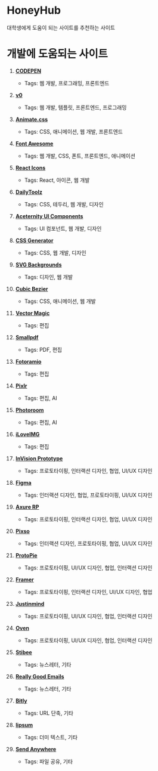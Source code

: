 # HoneyHub
대학생에게 도움이 되는 사이트를 추천하는 사이트

# 개발에 도움되는 사이트

1. **[CODEPEN](https://codepen.io/)**
   - Tags: 웹 개발, 프로그래밍, 프론트엔드

2. **[v0](https://v0.dev/)**
   - Tags: 웹 개발, 템플릿, 프론트엔드, 프로그래밍

3. **[Animate.css](https://animate.style/)**
   - Tags: CSS, 애니메이션, 웹 개발, 프론트엔드

4. **[Font Awesome](https://fontawesome.com/)**
   - Tags: 웹 개발, CSS, 폰트, 프론트엔드, 애니메이션

5. **[React Icons](https://react-icons.github.io/react-icons/)**
   - Tags: React, 아이콘, 웹 개발

6. **[DailyToolz](https://www.dailytoolz.com/)**
   - Tags: CSS, 테두리, 웹 개발, 디자인

7. **[Aceternity UI Components](https://ui.aceternity.com/)**
   - Tags: UI 컴포넌트, 웹 개발, 디자인

8. **[CSS Generator](https://cssgenerator.org/)**
   - Tags: CSS, 웹 개발, 디자인

9. **[SVG Backgrounds](https://www.svgbackgrounds.com/)**
   - Tags: 디자인, 웹 개발

10. **[Cubic Bezier](https://cubic-bezier.com/)**
    - Tags: CSS, 애니메이션, 웹 개발

11. **[Vector Magic](https://vectormagic.com/)**
    - Tags: 편집

12. **[Smallpdf](https://smallpdf.com/kr)**
    - Tags: PDF, 편집

13. **[Fotoramio](https://fotoram.io/)**
    - Tags: 편집

14. **[Pixlr](https://pixlr.com/kr/)**
    - Tags: 편집, AI

15. **[Photoroom](https://www.photoroom.com/ko)**
    - Tags: 편집, AI

16. **[iLoveIMG](https://www.iloveimg.com/ko)**
    - Tags: 편집

17. **[InVision Prototype](https://www.invisionapp.com/product/prototype)**
    - Tags: 프로토타이핑, 인터랙션 디자인, 협업, UI/UX 디자인

18. **[Figma](https://www.figma.com/ko-kr/)**
    - Tags: 인터랙션 디자인, 협업, 프로토타이핑, UI/UX 디자인

19. **[Axure RP](https://www.axure.com/)**
    - Tags: 프로토타이핑, 인터랙션 디자인, 협업, UI/UX 디자인

20. **[Pixso](https://pixso.net/)**
    - Tags: 인터랙션 디자인, 프로토타이핑, 협업, UI/UX 디자인

21. **[ProtoPie](https://www.kr.protopie.io/#header)**
    - Tags: 프로토타이핑, UI/UX 디자인, 협업, 인터랙션 디자인

22. **[Framer](https://www.framer.com/)**
    - Tags: 프로토타이핑, 인터랙션 디자인, UI/UX 디자인, 협업

23. **[Justinmind](https://www.justinmind.com/)**
    - Tags: 프로토타이핑, UI/UX 디자인, 협업, 인터랙션 디자인

24. **[Oven](https://ovenapp.io/)**
    - Tags: 프로토타이핑, UI/UX 디자인, 협업, 인터랙션 디자인

25. **[Stibee](https://gallery.stibee.com/)**
    - Tags: 뉴스레터, 기타

26. **[Really Good Emails](https://reallygoodemails.com/popular)**
    - Tags: 뉴스레터, 기타

27. **[Bitly](https://bitly.com/)**
    - Tags: URL 단축, 기타

28. **[lipsum](https://lipsum.com/)**
    - Tags: 더미 텍스트, 기타

29. **[Send Anywhere](https://send-anywhere.com/ko/)**
    - Tags: 파일 공유, 기타
